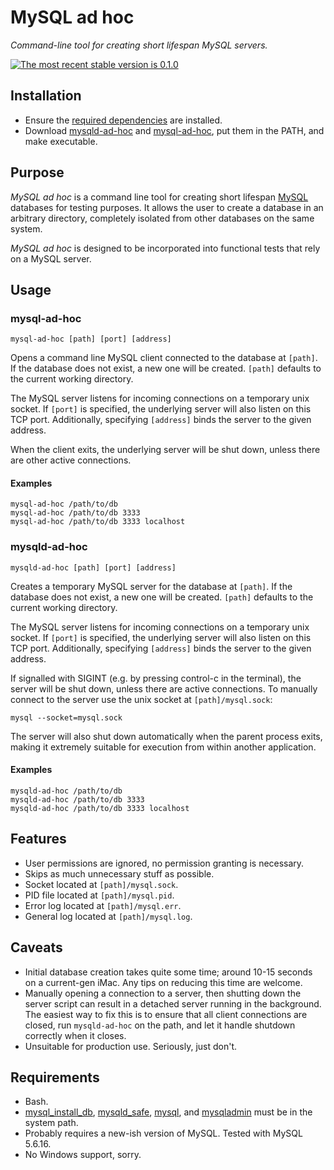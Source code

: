 # MySQL ad hoc

*Command-line tool for creating short lifespan MySQL servers.*

[![The most recent stable version is 0.1.0][version-image]][Semantic versioning]

## Installation

- Ensure the [required dependencies] are installed.
- Download [mysqld-ad-hoc] and [mysql-ad-hoc], put them in the PATH, and make
  executable.

## Purpose

*MySQL ad hoc* is a command line tool for creating short lifespan [MySQL]
databases for testing purposes. It allows the user to create a database in an
arbitrary directory, completely isolated from other databases on the same
system.

*MySQL ad hoc* is designed to be incorporated into functional tests that rely on
a MySQL server.

## Usage

### mysql-ad-hoc

    mysql-ad-hoc [path] [port] [address]

Opens a command line MySQL client connected to the database at `[path]`. If the
database does not exist, a new one will be created. `[path]` defaults to the
current working directory.

The MySQL server listens for incoming connections on a temporary unix socket.
If `[port]` is specified, the underlying server will also listen on this TCP
port. Additionally, specifying `[address]` binds the server to the given
address.

When the client exits, the underlying server will be shut down, unless there
are other active connections.

#### Examples

    mysql-ad-hoc /path/to/db
    mysql-ad-hoc /path/to/db 3333
    mysql-ad-hoc /path/to/db 3333 localhost

### mysqld-ad-hoc

    mysqld-ad-hoc [path] [port] [address]

Creates a temporary MySQL server for the database at `[path]`. If the database
does not exist, a new one will be created. `[path]` defaults to the current
working directory.

The MySQL server listens for incoming connections on a temporary unix socket.
If `[port]` is specified, the underlying server will also listen on this TCP
port. Additionally, specifying `[address]` binds the server to the given
address.

If signalled with SIGINT (e.g. by pressing control-c in the terminal), the
server will be shut down, unless there are active connections. To manually
connect to the server use the unix socket at `[path]/mysql.sock`:

    mysql --socket=mysql.sock

The server will also shut down automatically when the parent process exits,
making it extremely suitable for execution from within another application.

#### Examples

    mysqld-ad-hoc /path/to/db
    mysqld-ad-hoc /path/to/db 3333
    mysqld-ad-hoc /path/to/db 3333 localhost

## Features

- User permissions are ignored, no permission granting is necessary.
- Skips as much unnecessary stuff as possible.
- Socket located at `[path]/mysql.sock`.
- PID file located at `[path]/mysql.pid`.
- Error log located at `[path]/mysql.err`.
- General log located at `[path]/mysql.log`.

## Caveats

- Initial database creation takes quite some time; around 10-15 seconds
  on a current-gen iMac. Any tips on reducing this time are welcome.
- Manually opening a connection to a server, then shutting down the server
  script can result in a detached server running in the background. The easiest
  way to fix this is to ensure that all client connections are closed, run
  `mysqld-ad-hoc` on the path, and let it handle shutdown correctly when it
  closes.
- Unsuitable for production use. Seriously, just don't.

## Requirements

- Bash.
- [mysql_install_db], [mysqld_safe], [mysql], and [mysqladmin] must be in the
  system path.
- Probably requires a new-ish version of MySQL. Tested with MySQL 5.6.16.
- No Windows support, sorry.

<!-- References -->

[mysql-ad-hoc]: ezzatron.com/mysql-ad-hoc/mysql-ad-hoc
[mysql]: http://dev.mysql.com/doc/refman/5.7/en/mysql.html
[MySQL]: http://www.mysql.com/
[mysql_install_db]: https://dev.mysql.com/doc/refman/5.7/en/mysql-install-db.html
[mysqladmin]: http://dev.mysql.com/doc/refman/5.7/en/mysqladmin.html
[mysqld-ad-hoc]: ezzatron.com/mysql-ad-hoc/mysqld-ad-hoc
[mysqld_safe]: http://dev.mysql.com/doc/refman/5.7/en/mysqld-safe.html
[required dependencies]: #requirements

[Semantic versioning]: http://semver.org/
[version-image]: http://img.shields.io/:semver-0.1.0-yellow.svg "This project uses semantic versioning"
